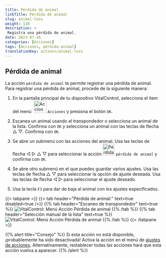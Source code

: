 ```yaml
---
title: Pérdida de animal
linkTitle: Pérdida de animal
slug: animal-loss
weight: 110
description: >
 Registra una pérdida de animal.
date: 2023-07-26
categories: [Acciones]
tags: [Acciones, pérdida-animal]
translationKey: actions/animal-loss
---
```


## Pérdida de animal

La acción `pérdida de animal` te permite registrar una pérdida de animal. Para registrar una pérdida de animal, procede de la siguiente manera:

1. En la pantalla principal de tu dispositivo VitalControl, selecciona el ítem del menú &nbsp;<img src="/icons/actions.svg" width="40" align="bottom" alt="Acciones" /> `Acciones` y presiona el botón `OK`.

2. Escanea un animal usando el transpondedor o selecciona un animal de la lista. Confirma con `OK` y selecciona un animal con las teclas de flecha △ ▽. Confirma con `OK`.

3. Se abre un submenú con las acciones del animal. Usa las teclas de flecha ◁ ▷ △ ▽ para seleccionar la acción <img src="/icons/actions/animal-loss.svg" width="38" align="bottom" alt="Pérdida de animal" /> `pérdida de animal` y confirma con `OK`.

4. Se abre otro submenú en el que puedes guardar varios ajustes. Usa las teclas de flecha △ ▽ para seleccionar la opción de ajuste deseada. Usa las teclas de flecha ◁ ▷ para seleccionar el ajuste deseado.

5. Usa la tecla `F3` para dar de baja al animal con los ajustes especificados.

{{< tabpane >}}
{{< tab header="Pérdida de animal:" text=true disabled=true />}}
{{% tab header="Escaneo de transpondedor" text=true %}}
![VitalControl: Menú Acción Pérdida de animal](../images/animalloss-scan.png "Registrar una pérdida de animal")
{{% /tab %}}
{{% tab header="Selección manual de la lista" text=true %}}
![VitalControl: Menú Acción Pérdida de animal](../images/animalloss.png "Registrar una pérdida de animal")
{{% /tab %}}
{{< /tabpane >}}

{{% alert title="Consejo" %}}
Si esta acción no está disponible, ¡probablemente ha sido desactivada! Activa la acción en el menú de [ajustes de acciones](/es/docs/actions/setting/). Alternativamente, restablecer todas las acciones hará que esta acción vuelva a aparecer.
{{% /alert %}}
